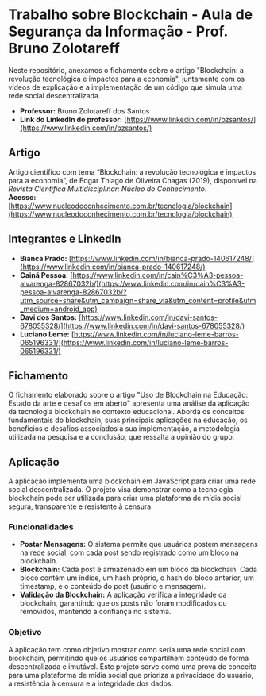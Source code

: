 # Trabalho sobre Blockchain - Aula de Segurança da Informação - Prof. Bruno Zolotareff

Neste repositório, anexamos o fichamento sobre o artigo "Blockchain: a revolução tecnológica e impactos para a economia", juntamente com os vídeos de explicação e a implementação de um código que simula uma rede social descentralizada.

- **Professor:** Bruno Zolotareff dos Santos  
- **Link do LinkedIn do professor:** [https://www.linkedin.com/in/bzsantos/](https://www.linkedin.com/in/bzsantos/)

## Artigo

Artigo científico com tema “Blockchain: a revolução tecnológica e impactos para a economia”, de Edgar Thiago de Oliveira Chagas (2019), disponível na *Revista Científica Multidisciplinar: Núcleo do Conhecimento*.  
**Acesso:** [https://www.nucleodoconhecimento.com.br/tecnologia/blockchain](https://www.nucleodoconhecimento.com.br/tecnologia/blockchain)

## Integrantes e LinkedIn

- **Bianca Prado:** [https://www.linkedin.com/in/bianca-prado-140617248/](https://www.linkedin.com/in/bianca-prado-140617248/)  
- **Cainã Pessoa:** [https://www.linkedin.com/in/cain%C3%A3-pessoa-alvarenga-82867032b/](https://www.linkedin.com/in/cain%C3%A3-pessoa-alvarenga-82867032b/?utm_source=share&utm_campaign=share_via&utm_content=profile&utm_medium=android_app)  
- **Davi dos Santos:** [https://www.linkedin.com/in/davi-santos-678055328/](https://www.linkedin.com/in/davi-santos-678055328/)  
- **Luciano Leme:** [https://www.linkedin.com/in/luciano-leme-barros-065196331/](https://www.linkedin.com/in/luciano-leme-barros-065196331/)

## Fichamento

O fichamento elaborado sobre o artigo "Uso de Blockchain na Educação: Estado da arte e desafios em aberto" apresenta uma análise da aplicação da tecnologia blockchain no contexto educacional. Aborda os conceitos fundamentais do blockchain, suas principais aplicações na educação, os benefícios e desafios associados à sua implementação, a metodologia utilizada na pesquisa e a conclusão, que ressalta a opinião do grupo.

## Aplicação

A aplicação implementa uma blockchain em JavaScript para criar uma rede social descentralizada. O projeto visa demonstrar como a tecnologia blockchain pode ser utilizada para criar uma plataforma de mídia social segura, transparente e resistente à censura.

### Funcionalidades

- **Postar Mensagens:** O sistema permite que usuários postem mensagens na rede social, com cada post sendo registrado como um bloco na blockchain.
- **Blockchain:** Cada post é armazenado em um bloco da blockchain. Cada bloco contém um índice, um hash próprio, o hash do bloco anterior, um timestamp, e o conteúdo do post (usuário e mensagem).
- **Validação da Blockchain:** A aplicação verifica a integridade da blockchain, garantindo que os posts não foram modificados ou removidos, mantendo a confiança no sistema.

### Objetivo

A aplicação tem como objetivo mostrar como seria uma rede social com blockchain, permitindo que os usuários compartilhem conteúdo de forma descentralizada e imutável. Este projeto serve como uma prova de conceito para uma plataforma de mídia social que prioriza a privacidade do usuário, a resistência à censura e a integridade dos dados.
